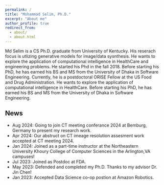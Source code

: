 ```yaml
---
permalink: /
title: "Mohammad Selim, Ph.D."
excerpt: "About me"
author_profile: true
redirect_from: 
  - about/
  - about.html
---
```


Md Selim is a CS Ph.D. graduate from University of Kentucky. His reserach focus is utlizing generative models for image/data sysnthesis. He wants to explore the application of computational intelligence in HealthCare and engineering problems. He started his Phd in the fall 2018. Before starting his PhD, he has earned his BS and MS from the University of Dhaka in Software Engineering. Currently, he is a postdoctoral ORISE Fellow at the US Food and Drug Administration. He wants to explore the application of computational intelligence in HealthCare. Before starting his PhD, he has earned his BS and MS from the University of Dhaka in Software Engineering.


## News

- Aug 2024: Going to join CT meeting conferance 2024 at Bemburg, Germany to present my research work.
- Apr 2024: Our abstruct on CT imeage resolution assesment work accepted at CT meeting 2024. 
- Jan 2024: Joined as a part-time instructor at the Northeastern University Khoury College of Computer Sciences in the Arlington,VA campuses!
- Jul 2023: Joined as Postdoc at FDA.
- May 2023: Defended and completed my Ph.D. Thanks to my advisor Dr. Jin Chen!
- Jan 2023: Accepted Data Science co-op postion at Amazon Robotics.
